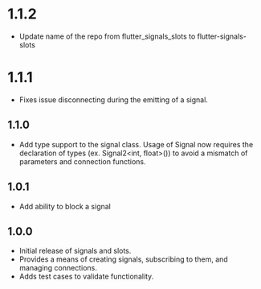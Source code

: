 # 1.1.2
* Update name of the repo from flutter_signals_slots to flutter-signals-slots

# 1.1.1
* Fixes issue disconnecting during the emitting of a signal.

## 1.1.0
* Add type support to the signal class. Usage of Signal now requires the declaration of types (ex. Signal2<int, float>()) to avoid a mismatch of parameters and connection functions.

## 1.0.1
* Add ability to block a signal

## 1.0.0

* Initial release of signals and slots.
* Provides a means of creating signals, subscribing to them, and managing connections.
* Adds test cases to validate functionality.
